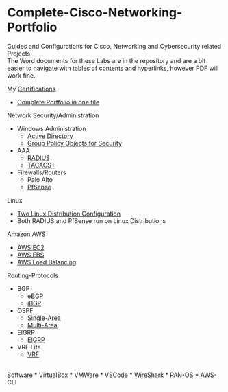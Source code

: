 # Complete-Cisco-Networking-Portfolio

Guides and Configurations for Cisco, Networking and Cybersecurity related Projects. <br />
The Word documents for these Labs are in the repository and are a bit easier to navigate with tables of contents and hyperlinks, however PDF will work fine. <br />

My [Certifications](https://github.com/BrennenT7/Complete-Networking-Cybersecurity-Portfolio/blob/main/Certifications_.pdf)
* [Complete Portfolio in one file](https://github.com/BrennenT7/Complete-Networking-Cybersecurity-Portfolio/blob/main/Portfolio/Complete%20Networking%20Portfolio%20Brennen%20Tse.docx)



Network Security/Administration
* Windows Administration
   * [Active Directory](https://github.com/BrennenT7/Complete-Networking-Cybersecurity-Portfolio/blob/main/Portfolio/Network%20Security-Administration/Windows%20Administration/Configuring%20Windows%20Domain%20Controller%20and%20Client.pdf)
   * [Group Policy Objects for Security](https://github.com/BrennenT7/Complete-Networking-Cybersecurity-Portfolio/blob/main/Portfolio/Network%20Security-Administration/Windows%20Administration/Configuring%20Group%20Policy%20Objects%20for%20User%20Security.pdf)
 * AAA
   * [RADIUS](https://github.com/BrennenT7/Complete-Networking-Cybersecurity-Portfolio/blob/main/Portfolio/Network%20Security-Administration/AAA/Configuring%20RADIUS%20(AAA).pdf)
   * [TACACS+](https://github.com/BrennenT7/Complete-Networking-Cybersecurity-Portfolio/blob/main/Portfolio/Network%20Security-Administration/AAA/Configuring%20TACACS%2B%20(AAA).pdf)
 * Firewalls/Routers
   * Palo Alto
   * [PfSense](https://github.com/BrennenT7/Complete-Networking-Cybersecurity-Portfolio/blob/main/Portfolio/Network%20Security-Administration/Firewalls-Routers/PfSense%20Configuration.pdf)

Linux
   * [Two Linux Distribution Configuration](https://github.com/BrennenT7/Complete-Networking-Cybersecurity-Portfolio/blob/main/Portfolio/Linux/Linux%20Distributions%20Lab.pdf)
   *  Both RADIUS and PfSense run on Linux Distributions <br />

Amazon AWS
   * [AWS EC2](https://github.com/BrennenT7/Complete-Networking-Cybersecurity-Portfolio/blob/main/Portfolio/Amazon%20AWS/AWS%20EC2%20Instance.pdf)
   * [AWS EBS](https://github.com/BrennenT7/Complete-Networking-Cybersecurity-Portfolio/blob/main/Portfolio/Amazon%20AWS/AWS%20EBS%20Instance.pdf)
   * [AWS Load Balancing](https://github.com/BrennenT7/Complete-Networking-Cybersecurity-Portfolio/blob/main/Portfolio/Amazon%20AWS/AWS%20Load%20Balancing.pdf)
   
 Routing-Protocols
  * BGP
    * [eBGP](https://github.com/BrennenT7/Complete-Networking-Cybersecurity-Portfolio/blob/main/Portfolio/Routing/Configuring%20eBGP%20Redistribution.pdf)
    * [iBGP](https://github.com/BrennenT7/Complete-Networking-Cybersecurity-Portfolio/blob/main/Portfolio/Routing/Configuring%20iBGP%20Routing.pdf)
  * OSPF
    * [Single-Area](https://github.com/BrennenT7/Complete-Networking-Cybersecurity-Portfolio/blob/main/Portfolio/Routing/Configuring%20Single-Area%20OSPF.pdf)
    * [Multi-Area](https://github.com/BrennenT7/Complete-Networking-Cybersecurity-Portfolio/blob/main/Portfolio/Routing/Configuring%20Multi-Area%20OSPF.pdf)
  * EIGRP
    * [EIGRP](https://github.com/BrennenT7/Complete-Networking-Cybersecurity-Portfolio/blob/main/Portfolio/Routing/Configuring%20EIGRP.pdf)
  * VRF Lite
    * [VRF](https://github.com/BrennenT7/Complete-Networking-Cybersecurity-Portfolio/blob/main/Portfolio/Routing/VRF%20Lite.pdf)
<br />
Software
  *  VirtualBox
  *  VMWare
  *  VSCode
  * WireShark
  * PAN-OS
  * AWS-CLI

